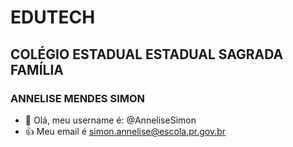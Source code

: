 # EDUTECH
## COLÉGIO ESTADUAL ESTADUAL SAGRADA FAMÍLIA
### ANNELISE MENDES SIMON
- 👋 Olá, meu username é: @AnneliseSimon
- 👍 Meu email é simon.annelise@escola.pr.gov.br


<!---
AnneliseSimon/AnneliseSimon is a ✨ special ✨ repository because its `README.md` (this file) appears on your GitHub profile.
You can click the Preview link to take a look at your changes.
--->
